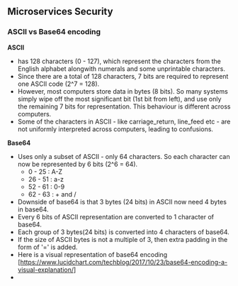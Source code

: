 ## Microservices Security


### ASCII vs Base64 encoding   
**ASCII**    
* has 128 characters (0 - 127), which represent the characters from the English alphabet alongwith numerals and some unprintable characters. 
* Since there are a total of 128 characters, 7 bits are required to represent one ASCII code (2^7 = 128). 
* However, most computers store data in bytes (8 bits). So many systems simply wipe off the most significant bit (1st bit from left), and use only the remaining 7 bits for representation. This behaviour is different across computers. 
* Some of the characters in ASCII - like carriage_return, line_feed etc - are not uniformly interpreted across computers, leading to confusions.


**Base64**    
* Uses only a subset of ASCII - only 64 characters. So each character can now be represented by 6 bits (2^6 = 64).
  *  0 - 25 : A-Z
  * 26 - 51 : a-z
  * 52 - 61 : 0-9
  * 62 - 63 : + and /
* Downside of base64 is that 3 bytes (24 bits) in ASCII now need 4 bytes in base64.
* Every 6 bits of ASCII representation are converted to 1 character of base64.
* Each group of 3 bytes(24 bits) is converted into 4 characters of base64.
* If the size of ASCII bytes is not a multiple of 3, then extra padding in the form of '=' is added.
* Here is a visual representation of base64 encoding [https://www.lucidchart.com/techblog/2017/10/23/base64-encoding-a-visual-explanation/]
* 


